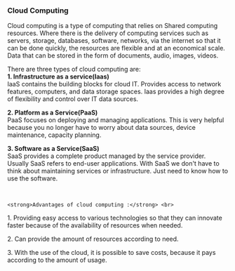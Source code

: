 <html>
<h3><strong>Cloud Computing</strong></h3>
<body>
<p>Cloud computing is a type of computing that relies on Shared computing resources. Where there is the delivery of computing services such as servers, storage, databases, software, networks, via the internet so that it can be done quickly, the resources are flexible and at an economical scale. Data that can be stored in the form of documents, audio, images, videos.</p>
    There are three types of cloud computing are:<br>
<b>1. 	Infrastructure as a service(Iaas)</b><br>
    IaaS contains the building blocks for cloud IT. Provides access to network features, computers, and data storage spaces. Iaas provides a high degree of flexibility and control over IT data sources.</p>

<b>2. 	Platform as a Service(PaaS)</b><br>
    PaaS focuses on deploying and managing applications. This is very helpful because you no longer have to worry about data sources, device maintenance, capacity planning.</p>

<b>3. 	Software as a Service(SaaS)</b><br>
    SaaS provides a complete product managed by the service provider. Usually SaaS refers to end-user applications. With SaaS we don't have to think about maintaining services or infrastructure. Just need to know how to use the software.</p><br>

    <strong>Advantages of cloud computing :</strong> <br>
<p>1. 	Providing easy access to various technologies so that they can innovate faster because of the availability of resources when needed.</p>
<p>2. 	Can provide the amount of resources according to need.</p>
<p>3. 	With the use of the cloud, it is possible to save costs, because it pays according to the amount of usage.</p>
</body>
</html>
